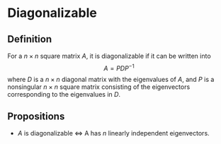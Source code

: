 # Diagonalizable
## Definition
For a $n\times n$ square matrix $A$, it is diagonalizable if it can be written into 
$$A=PDP^{-1}$$
where $D$ is a $n\times n$ diagonal matrix with the eigenvalues of $A$,
and $P$ is a nonsingular $n\times n$ square matrix consisting of the eigenvectors corresponding to the eigenvalues in $D$.

## Propositions
- $A$ is diagonalizable $\iff$ A has $n$ linearly independent eigenvectors.